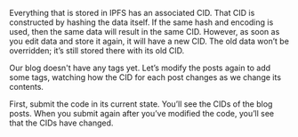 Everything that is stored in IPFS has an associated CID. That CID is constructed by hashing the data itself. If the same hash and encoding is used, then the same data will result in the same CID. However, as soon as you edit data and store it again, it will have a new CID. The old data won’t be overridden; it’s still stored there with its old CID.

Our blog doesn't have any tags yet. Let’s modify the posts again to add some tags, watching how the CID for each post changes as we change its contents.

First, submit the code in its current state. You’ll see the CIDs of the blog posts. When you submit again after you’ve modified the code, you’ll see that the CIDs have changed.
